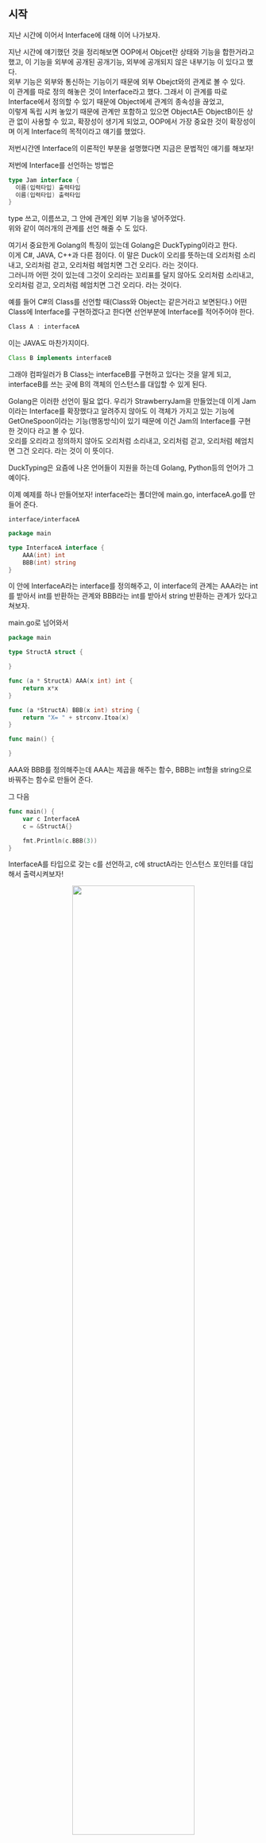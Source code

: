 ## 시작
지난 시간에 이어서 Interface에 대해 이어 나가보자. <br />

지난 시간에 얘기했던 것을 정리해보면 OOP에서 Objcet란 상태와 기능을 합한거라고 했고, 이 기능을 외부에 공개된 공개기능, 외부에 공개되지 않은 내부기능 이 있다고 했다. <br />
외부 기능은 외부와 통신하는 기능이기 때문에 외부 Obejct와의 관계로 볼 수 있다. <br />
이 관계를 따로 정의 해놓은 것이 Interface라고 했다. 그래서 이 관계를 따로 Interface에서 정의할 수 있기 때문에 Object에세 관계의 종속성을 끊었고, <br />
이렇게 독립 시켜 놓았기 때문에 관계만 포함하고 있으면 ObjectA든 ObjectB이든 상관 없이 사용할 수 있고, 확장성이 생기게 되었고, OOP에서 가장 중요한 것이 확장성이며 이게 Interface의 목적이라고 얘기를 했었다. <br />

저번시간엔 Interface의 이론적인 부분을 설명했다면 지금은 문법적인 얘기를 해보자! <br />

저번에 Interface를 선언하는 방법은 <br />

``` Go
type Jam interface {
  이름(입력타입) 출력타입
  이름(입력타입) 출력타입
}
```

type 쓰고, 이름쓰고, 그 안에 관계인 외부 기능을 넣어주었다. <br />
위와 같이 여러개의 관계를 선언 해줄 수 도 있다. <br />

여기서 중요한게 Golang의 특징이 있는데 Golang은 DuckTyping이라고 한다. <br />
이게 C#, JAVA, C++과 다른 점이다. 이 말은 Duck이 오리를 뜻하는데 오리처럼 소리내고, 오리처럼 걷고, 오리처럼 헤엄치면 그건 오리다. 라는 것이다. <br />
그러니까 어떤 것이 있는데 그것이 오리라는 꼬리표를 달지 않아도 오리처럼 소리내고, 오리처럼 걷고, 오리처럼 헤엄치면 그건 오리다. 라는 것이다. <br />

예를 들어 C#의 Class를 선언할 때(Class와 Object는 같은거라고 보면된다.) 어떤 Class에 Interface를 구현하겠다고 한다면 선언부분에 Interface를 적어주어야 한다. <br />

``` C#
Class A : interfaceA
```

이는 JAVA도 마찬가지이다. <br />

``` Java
Class B implements interfaceB
```
그래야 컴파일러가 B Class는 interfaceB를 구현하고 있다는 것을 알게 되고, interfaceB를 쓰는 곳에 B의 객체의 인스턴스를 대입할 수 있게 된다. <br />

Golang은 이러한 선언이 필요 없다. 우리가 StrawberryJam을 만들었는데 이게 Jam이라는 Interface를 확장했다고 알려주지 않아도 이 객체가 가지고 있는 기능에 GetOneSpoon이라는 기능(행동방식)이 있기 때문에 이건 Jam의 Interface를 구현 한 것이다 라고 볼 수 있다. <br />
오리를 오리라고 정의하지 않아도 오리처럼 소리내고, 오리처럼 걷고, 오리처럼 헤엄치면 그건 오리다. 라는 것이 이 뜻이다. <br />

DuckTyping은 요즘에 나온 언어들이 지원을 하는데 Golang, Python등의 언어가 그 예이다. <br />

이제 예제를 하나 만들어보자! interface라는 폴더안에 main.go, interfaceA.go를 만들어 준다. <br />

<code>interface/interfaceA</code>
``` Go
package main

type InterfaceA interface {
	AAA(int) int
	BBB(int) string
}
```

이 안에 InterfaceA라는 interface를 정의해주고, 이 interface의 관계는 AAA라는 int를 받아서 int를 반환하는 관계와 BBB라는 int를 받아서 string 반환하는 관계가 있다고 쳐보자. <br />

main.go로 넘어와서 <br />

``` Go
package main

type StructA struct {

}

func (a * StructA) AAA(x int) int {
	return x*x
}

func (a *StructA) BBB(x int) string {
	return "X= " + strconv.Itoa(x)
}

func main() {

}
```

AAA와 BBB를 정의해주는데 AAA는 제곱을 해주는 함수, BBB는 int형을 string으로 바꿔주는 함수로 만들어 준다. <br />

그 다음 <br />

``` Go
func main() {
	var c InterfaceA
	c = &StructA{}

	fmt.Println(c.BBB(3))
}
```
InterfaceA를 타입으로 갖는 c를 선언하고, c에 structA라는 인스턴스 포인터를 대입해서 출력시켜보자! <br />

<p align = "center"> <img src = "https://user-images.githubusercontent.com/33046341/105437847-2da3c980-5ca5-11eb-8b59-5653d65032ef.png" width = 70%> </img></p>
X=3이 출력되는 단순한 프로그램인데 c는 InterfaceA 타입이지 StructA타입이 아니다. InterfaceA라는 것은 interfaceA.go라는 파일에 정의 되어 있다. <br />
그리고 Interface라는 것은 AAAA와 BBB라는 관계를 가지고 있는데 이 관계들이 어떤 기능을 하는지는 interface가 관심이 없다. 단순히 그 인스턴스가 이 두 관계를 가지고 있냐 없냐만 본다. <br />

그래서 StructA는 AAA와 BBB를 가지고 있기 때문에 대입이 되는 것이다. <br />

만약에 StructB가 있다 가정하고, AAA를 만들어서 main()에 사용해보자 <br />

``` Go
type StructB struct {
}

func (b *StructB) AAA(x int) int {
	return x * 2
}

func (a *StructA) AAA(x int) int {
	return x * x
}

func (a *StructA) BBB(x int) string {
	return "X= " + strconv.Itoa(x)
}

func main() {
	var c InterfaceA
	c = &StructA{}

	var d InterfaceA
	d = &StructB{}
	fmt.Println(c.BBB(3))
}
```

이런식으로 사용하면 `d = &StructB{}`부분에 컴파일러 에러가 뜨게 되는데 <br />

``` Text
cannot use &StructB literal (type *StructB) as type InterfaceA in assignment:
	*StructB does not implement InterfaceA (missing BBB method)
```

위와 같은 문구가 뜨게 된다. <br />

StructB는 InterfaceA를 구현하고 있지 않는다는 의미인데 그 이유는  AAA메소드는 있지만 InterfaceA에 정의된 BBB메소드가 없기 때문에 StructB는 InterfaceA와 같은 관계를 가지고 있지 않게 되는 것이다. <br />

이번에는 StructA로 만들어서 대입을 하면<br />

``` Go
func main() {
	var c InterfaceA
	c = StructA{}

	fmt.Println(c.BBB(3))
}
``` 

아래와 같은 문구가 뜨게 된다. <br />

``` Text
cannot use StructA literal (type StructA) as type InterfaceA in assignment:
	StructA does not implement InterfaceA (AAA method has pointer receiver)
```

StructA는 InterfaceA를 implement하지 않았다고 써 있는데 <br />
Golang에서는 포인터 타입과 값 타입과는 엄연히 다른 타입이다. <br />

예를 들어 <br />

``` Go
var s *StructA
var t StructA
```

가 있다고 했을 때 이 둘은 엄연히 서로 다른 타입이다. <br />
메소드도 다르다. <br />

``` Go
func (a *StructA) AAA(x int) int {
	return x * x
}

func (a *StructA) BBB(x int) string {
	return "X= " + strconv.Itoa(x)
}
```

우리가 만들었던 메소드 AAA, BBB는 StructA의 포인터 타입 메소드이다. <br />
그래서 아래와 같이 쓸 수도 있는데 <br />

``` Go
func (a *StructA) AAA(x int) int {
	return x * x
}

func (a StructA) AAA(x int) int {
	return x * x
}
```

이 두 함수들은 타입이 다르기 때문에 다른 함수이다. <br />

## 풀 소스

<code>interfaceA.go</code>
``` Go
package main

type InterfaceA interface {
	AAA(int) int
	BBB(int) string
}
```

<code>main.go</code>
``` Go
package main

import (
	"fmt"
	"strconv"
)

type StructA struct {
}

type StructB struct {
}

func (b *StructA) AAA(x int) int {
	return x * 2
}

func (a *StructA) BBB(x int) string {
	return "X= " + strconv.Itoa(x)
}

func main() {
	var c InterfaceA
	c = &StructA{}

	fmt.Println(c.BBB(3))
}
```
##

인터페이스의 가장 대표적인 활용법중에 하나가 `Println`을 보는 게 대표적인 활용법인데 이게 어떻게 되어 있는지 보자!<br />
우리가 지난시간에 `Println`을 써보았었는데 <br />

``` Go
package main

import (
	"fmt"
)

type StructA struct {
	val string
}

func main() {
	a := &StructA{val: "AAA"}
	fmt.Println(a)
}
```

이렇게 StructA라는 struct를 만들어주고, 그 안에 string값이 들어갈 수 있게 만들어준다. 그 후 main()에서 val값을 AAA로 넣어 출력하게 되면 <br />

<p align = "center"> <img src = "https://user-images.githubusercontent.com/33046341/105439788-cee04f00-5ca8-11eb-8d2c-ee6bead881db.png" width = 70%> </img></p>

이렇게 주소형객체이고, AAA값을 갖고 있다고 출력이 되는데 여기에 메소드를 추가해보자! <br />

``` Go
func (s *StructA) String() string {
	return "Val :" + s.val
}
```

이렇게 string을 반환하는 String이라는 메소드를 만들어 주고 출력하게 되면 어떻게 될까? <br />

<p align = "center"> <img src = "https://user-images.githubusercontent.com/33046341/105439981-2a124180-5ca9-11eb-8747-08ae64fef0eb.png" width = 70%> </img></p>

출력값이 다르게 된 것을 알 수있는데 지금은 String()의 return값을 출력하고 있는 것이다. <br />

`Println`의 동작 방법이 어떻게 되냐면 어떤 객체를 넘겼을 때 그 객체가 string이라는 interface가 없으면 그 값을 출력시키는데 string이라는 interface가 있으면 그 string객체의 return값을 출력하게 된다. <br />

이걸 자세히 보면 이렇게 된다고 보면 된다. <br />

``` Go
package main

import (
	"fmt"
)

type StructA struct {
	val string
}

type Printable interface {
	String() string
}

func Println(p Printable) {
	fmt.Println(p.String())
}

func (s *StructA) String() string {
	return "Val :" + s.val
}

func main() {
	a := &StructA{val: "AAA"}
	Println(a)
}
```
Printable라는 interface를 만들어주고, String()을 관계로 맺고, return 값을 string으로 해준 뒤 <br />
Println이라는 함수를 만들어 Printable이라는 interface를 결과로 받으면 출력은 p의 String()함수를 출력한 것과 같다고 보면 된다. <br />
main에서 Println함수를 쓰면 결과는 똑같다. <br />

<p align = "center"> <img src = "https://user-images.githubusercontent.com/33046341/105440573-2337fe80-5caa-11eb-9fa0-2bd99edfff3b.png" width = 70%> </img></p>

Struct를 만든 이유가 종속성을 낮추고 응집성을 낮추겠다는데에 있는데 프로그램의 과정 또한 마찬가지이고, 좋은 코딩이 가져야할 모습이 이것이다. <br />
그래서 Interface라는 것은 이것을 하기 위한 도구라고 보면 된다. <br />
여기서 응집성이라는 것은 관계에 있는 상태와 기능을 묶었다는 의미이다. <br />

그래서 빵은 빵으로 묶이고, 잼은 잼으로 묶인 그 형태를 의미한다. <br />
관계있는 것들은 묶어주고, 독립시켜줘야 할 것은 독립시켜주는 것이다. 그렇게 되면 확장성이 좋아지는데 이것이 Interface의 목적이고, Object의 목적이고, OOP의 목적이고, 더 나아가서는 좋은 프로그래밍의 목적이다. <br />

다음 시간에는 OOP의 디자인 법칙(원칙)이 있는데 OOP 프로그래밍 할 때 5가지 설계의 원칙에 대해 얘기해보자! <br />

